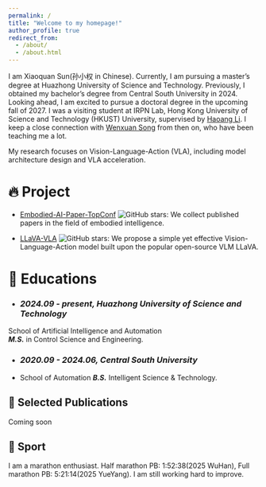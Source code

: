 ```yaml
---
permalink: /
title: "Welcome to my homepage!"
author_profile: true
redirect_from: 
  - /about/
  - /about.html
---
```


I am Xiaoquan Sun(孙小权 in Chinese). Currently, I am pursuing a master’s degree at Huazhong University of Science and Technology. Previously, I obtained my bachelor’s degree from Central South University in 2024. Looking ahead, I am excited to pursue a doctoral degree in the upcoming fall of 2027. I was a visiting student at IRPN Lab, Hong Kong University of Science and Technology (HKUST) University, supervised by [Haoang Li](https://sites.google.com/view/haoangli/homepage). I keep a close connection with [Wenxuan Song](https://songwxuan.github.io/) from then on, who have been teaching me a lot. 

My research focuses on Vision-Language-Action (VLA), including model architecture design and VLA acceleration.

🔥 Project
======
- [Embodied-AI-Paper-TopConf](https://github.com/Songwxuan/Embodied-AI-Paper-TopConf) ![GitHub stars](https://img.shields.io/github/stars/Songwxuan/Embodied-AI-Paper-TopConf?style=social): We collect published papers in the field of embodied intelligence.

- [LLaVA-VLA](https://github.com/OpenHelix-Team/LLaVA-VLA) ![GitHub stars](https://img.shields.io/github/stars/OpenHelix-Team/LLaVA-VLA?style=social): We propose a simple yet effective Vision-Language-Action model built upon the popular open-source VLM LLaVA.

📖 Educations
======
- ### *2024.09 - present, Huazhong University of Science and Technology*
School of Artificial Intelligence and Automation                              
  ***M.S.*** in Control Science and Engineering.
- ### *2020.09 - 2024.06, Central South University*
-  School of Automation
  ***B.S.*** Intelligent Science & Technology. &nbsp;&nbsp;&nbsp; 

 📝 Selected Publications 
------
Coming soon 

🏀 Sport
------
I am a marathon enthusiast.
Half marathon PB: 1:52:38(2025 WuHan),
Full marathon PB: 5:21:14(2025 YueYang).
I am still working hard to improve.
